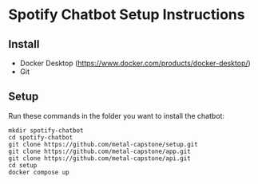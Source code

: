 # Spotify Chatbot Setup Instructions

## Install

- Docker Desktop (https://www.docker.com/products/docker-desktop/)
- Git

## Setup

Run these commands in the folder you want to install the chatbot:
```
mkdir spotify-chatbot
cd spotify-chatbot
git clone https://github.com/metal-capstone/setup.git
git clone https://github.com/metal-capstone/app.git
git clone https://github.com/metal-capstone/api.git
cd setup
docker compose up
```
